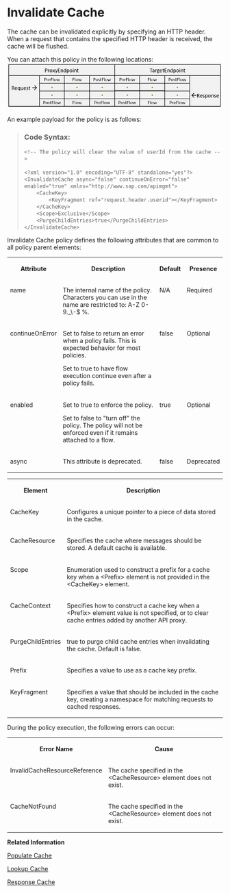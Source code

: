 <!-- loio82fab59f830d41adbf70345cb85d0263 -->

# Invalidate Cache

The cache can be invalidated explicitly by specifying an HTTP header. When a request that contains the specified HTTP header is received, the cache will be flushed.

You can attach this policy in the following locations: ![](images/Flow_policy_116062b.png)

An example payload for the policy is as follows:

> ### Code Syntax:  
> ```
> <!-- The policy will clear the value of userId from the cache -->
> 
> <?xml version="1.0" encoding="UTF-8" standalone="yes"?>
> <InvalidateCache async="false" continueOnError="false" enabled="true" xmlns="http://www.sap.com/apimgmt">
>     <CacheKey>
>         <KeyFragment ref="request.header.userid"></KeyFragment>
>     </CacheKey>
>     <Scope>Exclusive</Scope>
>     <PurgeChildEntries>true</PurgeChildEntries>
> </InvalidateCache>
> ```

Invalidate Cache policy defines the following attributes that are common to all policy parent elements:


<table>
<tr>
<th valign="top">

Attribute

</th>
<th valign="top">

Description

</th>
<th valign="top">

Default

</th>
<th valign="top">

Presence

</th>
</tr>
<tr>
<td valign="top">

name

</td>
<td valign="top">

The internal name of the policy. Characters you can use in the name are restricted to: A-Z 0-9.\_\\-$ %.

</td>
<td valign="top">

N/A

</td>
<td valign="top">

Required

</td>
</tr>
<tr>
<td valign="top">

continueOnError

</td>
<td valign="top">

Set to false to return an error when a policy fails. This is expected behavior for most policies.

Set to true to have flow execution continue even after a policy fails.

</td>
<td valign="top">

false

</td>
<td valign="top">

Optional

</td>
</tr>
<tr>
<td valign="top">

enabled

</td>
<td valign="top">

Set to true to enforce the policy.

Set to false to "turn off" the policy. The policy will not be enforced even if it remains attached to a flow.

</td>
<td valign="top">

true

</td>
<td valign="top">

Optional

</td>
</tr>
<tr>
<td valign="top">

async

</td>
<td valign="top">

This attribute is deprecated.

</td>
<td valign="top">

false

</td>
<td valign="top">

Deprecated

</td>
</tr>
</table>


<table>
<tr>
<th valign="top">

**Element**

</th>
<th valign="top">

**Description**

</th>
</tr>
<tr>
<td valign="top">

CacheKey

</td>
<td valign="top">

Configures a unique pointer to a piece of data stored in the cache.

</td>
</tr>
<tr>
<td valign="top">

CacheResource

</td>
<td valign="top">

Specifies the cache where messages should be stored. A default cache is available.

</td>
</tr>
<tr>
<td valign="top">

Scope

</td>
<td valign="top">

Enumeration used to construct a prefix for a cache key when a <Prefix\> element is not provided in the <CacheKey\> element.

</td>
</tr>
<tr>
<td valign="top">

CacheContext

</td>
<td valign="top">

Specifies how to construct a cache key when a <Prefix\> element value is not specified, or to clear cache entries added by another API proxy.

</td>
</tr>
<tr>
<td valign="top">

PurgeChildEntries

</td>
<td valign="top">

true to purge child cache entries when invalidating the cache. Default is false.

</td>
</tr>
<tr>
<td valign="top">

Prefix

</td>
<td valign="top">

Specifies a value to use as a cache key prefix.

</td>
</tr>
<tr>
<td valign="top">

KeyFragment

</td>
<td valign="top">

Specifies a value that should be included in the cache key, creating a namespace for matching requests to cached responses.

</td>
</tr>
</table>

During the policy execution, the following errors can occur:


<table>
<tr>
<th valign="top">

Error Name

</th>
<th valign="top">

Cause

</th>
</tr>
<tr>
<td valign="top">

InvalidCacheResourceReference

</td>
<td valign="top">

The cache specified in the <CacheResource\> element does not exist.

</td>
</tr>
<tr>
<td valign="top">

CacheNotFound

</td>
<td valign="top">

The cache specified in the <CacheResource\> element does not exist.

</td>
</tr>
</table>

**Related Information**  


[Populate Cache](populate-cache-17d6ad5.md "An OAuth access token is written to the cache using a Populate Cache policy. The OAuth token is retrieved for subsequent requests by a Lookup Cache policy.")

[Lookup Cache](lookup-cache-dcb1507.md "An OAuth access token is written to the cache using a Populate Cache policy. The OAuth token is retrieved for subsequent requests by a Lookup Cache policy.")

[Response Cache](response-cache-8df3fac.md)


